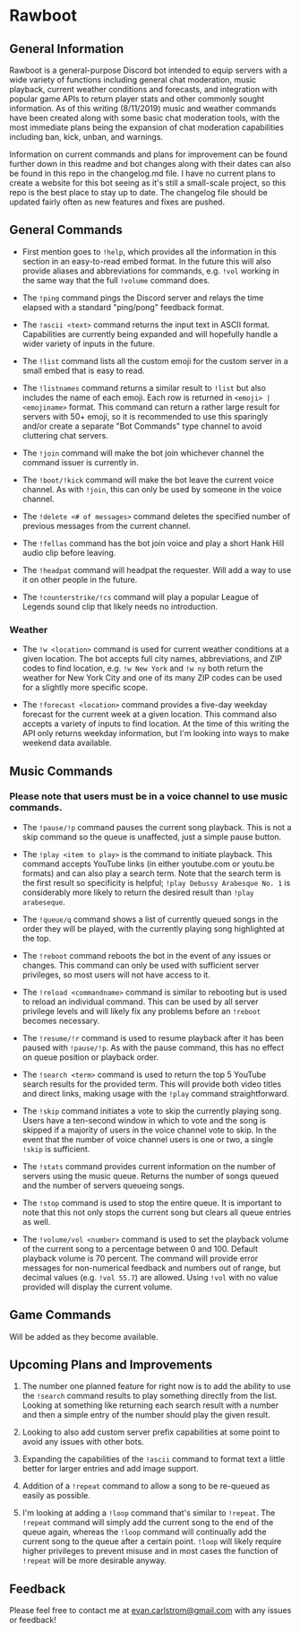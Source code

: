 # Rawboot

## General Information

Rawboot is a general-purpose Discord bot intended to equip servers with a wide variety of functions including general chat moderation, music playback, current weather conditions and forecasts, and integration with popular game APIs to return player stats and other commonly sought information. As of this writing (8/11/2019) music and weather commands have been created along with some basic chat moderation tools, with the most immediate plans being the expansion of chat moderation capabilities including ban, kick, unban, and warnings.

Information on current commands and plans for improvement can be found further down in this readme and bot changes along with their dates can also be found in this repo in the changelog.md file. I have no current plans to create a website for this bot seeing as it's still a small-scale project, so this repo is the best place to stay up to date. The changelog file should be updated fairly often as new features and fixes are pushed.

## General Commands

- First mention goes to `!help`, which provides all the information in this section in an easy-to-read embed format. In the future this will also provide aliases and abbreviations for commands, e.g. `!vol` working in the same way that the full `!volume` command does.

- The `!ping` command pings the Discord server and relays the time elapsed with a standard "ping/pong" feedback format.

- The `!ascii <text>` command returns the input text in ASCII format. Capabilities are currently being expanded and will hopefully handle a wider variety of inputs in the future.

- The `!list` command lists all the custom emoji for the custom server in a small embed that is easy to read.

- The `!listnames` command returns a similar result to `!list` but also includes the name of each emoji. Each row is returned in `<emoji> | <emojiname>` format. This command can return a rather large result for servers with 50+ emoji, so it is recommended to use this sparingly and/or create a separate "Bot Commands" type channel to avoid cluttering chat servers.

- The `!join` command will make the bot join whichever channel the command issuer is currently in.

- The `!boot/!kick` command will make the bot leave the current voice channel. As with `!join`, this can only be used by someone in the voice channel.

- The `!delete <# of messages>` command deletes the specified number of previous messages from the current channel.

- The `!fellas` command has the bot join voice and play a short Hank Hill audio clip before leaving.

- The `!headpat` command will headpat the requester. Will add a way to use it on other people in the future.

- The `!counterstrike/!cs` command will play a popular League of Legends sound clip that likely needs no introduction.

### Weather

- The `!w <location>` command is used for current weather conditions at a given location. The bot accepts full city names, abbreviations, and ZIP codes to find location, e.g. `!w New York` and `!w ny` both return the weather for New York City and one of its many ZIP codes can be used for a slightly more specific scope.

- The `!forecast <location>` command provides a five-day weekday forecast for the current week at a given location. This command also accepts a variety of inputs to find location. At the time of this writing the API only returns weekday information, but I'm looking into ways to make weekend data available.

## Music Commands

### Please note that users must be in a voice channel to use music commands.

- The `!pause/!p` command pauses the current song playback. This is not a skip command so the queue is unaffected, just a simple pause button.

- The `!play <item to play>` is the command to initiate playback. This command accepts YouTube links (in either youtube.com or youtu.be formats) and can also play a search term. Note that the search term is the first result so specificity is helpful; `!play Debussy Arabesque No. 1` is considerably more likely to return the desired result than `!play arabeseque`.

- The `!queue/q` command shows a list of currently queued songs in the order they will be played, with the currently playing song highlighted at the top.

- The `!reboot` command reboots the bot in the event of any issues or changes. This command can only be used with sufficient server privileges, so most users will not have access to it.

- The `!reload <commandname>` command is similar to rebooting but is used to reload an individual command. This can be used by all server privilege levels and will likely fix any problems before an `!reboot` becomes necessary.

- The `!resume/!r` command is used to resume playback after it has been paused with `!pause/!p`. As with the pause command, this has no effect on queue position or playback order.

- The `!search <term>` command is used to return the top 5 YouTube search results for the provided term. This will provide both video titles and direct links, making usage with the `!play` command straightforward.

- The `!skip` command initiates a vote to skip the currently playing song. Users have a ten-second window in which to vote and the song is skipped if a majority of users in the voice channel vote to skip. In the event that the number of voice channel users is one or two, a single `!skip` is sufficient.

- The `!stats` command provides current information on the number of servers using the music queue. Returns the number of songs queued and the number of servers queueing songs.

- The `!stop` command is used to stop the entire queue. It is important to note that this not only stops the current song but clears all queue entries as well.

- The `!volume/vol <number>` command is used to set the playback volume of the current song to a percentage between 0 and 100. Default playback volume is 70 percent. The command will provide error messages for non-numerical feedback and numbers out of range, but decimal values (e.g. `!vol 55.7`) are allowed. Using `!vol` with no value provided will display the current volume.

## Game Commands

Will be added as they become available.

## Upcoming Plans and Improvements

1. The number one planned feature for right now is to add the ability to use the `!search` command results to play something directly from the list. Looking at something like returning each search result with a number and then a simple entry of the number should play the given result.

2. Looking to also add custom server prefix capabilities at some point to avoid any issues with other bots.

3. Expanding the capabilities of the `!ascii` command to format text a little better for larger entries and add image support.

4. Addition of a `!repeat` command to allow a song to be re-queued as easily as possible.

5. I'm looking at adding a `!loop` command that's similar to `!repeat`. The `!repeat` command will simply add the current song to the end of the queue again, whereas the `!loop` command will continually add the current song to the queue after a certain point. `!loop` will likely require higher privileges to prevent misuse and in most cases the function of `!repeat` will be more desirable anyway.

## Feedback

Please feel free to contact me at evan.carlstrom@gmail.com with any issues or feedback!